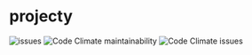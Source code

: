 # projecty

![issues](https://img.shields.io/github/issues/cathyAkoth/projecty)
![Code Climate maintainability](https://img.shields.io/codeclimate/maintainability/cathyAkoth/projecty)
![Code Climate issues](https://img.shields.io/codeclimate/issues/cathyAkoth/projecty)
